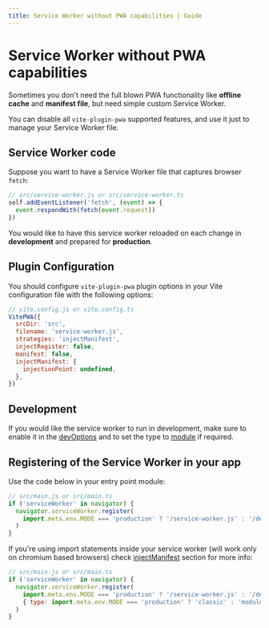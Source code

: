 ```yaml
---
title: Service Worker without PWA capabilities | Guide
---
```


# Service Worker without PWA capabilities

Sometimes you don't need the full blown PWA functionality like **offline cache** and **manifest file**, but need simple custom Service Worker.

You can disable all `vite-plugin-pwa` supported features, and use it just to manage your Service Worker file.

## Service Worker code

Suppose you want to have a Service Worker file that captures browser `fetch`:
```js
// src/service-worker.js or src/service-worker.ts
self.addEventListener('fetch', (event) => {
  event.respondWith(fetch(event.request))
})
```

You would like to have this service worker reloaded on each change in **development** and prepared for **production**.

## Plugin Configuration

You should configure `vite-plugin-pwa` plugin options in your Vite configuration file with the following options:
```js
// vite.config.js or vite.config.ts
VitePWA({
  srcDir: 'src',
  filename: 'service-worker.js',
  strategies: 'injectManifest',
  injectRegister: false,
  manifest: false,
  injectManifest: {
    injectionPoint: undefined,
  },
})
```

## Development

If you would like the service worker to run in development, make sure to enable it in the [devOptions](/guide/development#plugin-configuration) and to set the type to [module](/guide/development#injectmanifest-strategy) if required.

## Registering of the Service Worker in your app

Use the code below in your entry point module:
```js
// src/main.js or src/main.ts
if ('serviceWorker' in navigator) {
  navigator.serviceWorker.register(
    import.meta.env.MODE === 'production' ? '/service-worker.js' : '/dev-sw.js?dev-sw'
  )
}
```

If you're using import statements inside your service worker (will work only on chromium based browsers) check [injectManifest](/guide/development.html#injectmanifest-strategy) section for more info:
```js
// src/main.js or src/main.ts
if ('serviceWorker' in navigator) {
  navigator.serviceWorker.register(
    import.meta.env.MODE === 'production' ? '/service-worker.js' : '/dev-sw.js?dev-sw',
    { type: import.meta.env.MODE === 'production' ? 'classic' : 'module' }
  )
}
```
